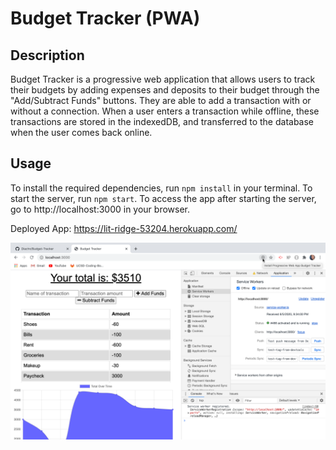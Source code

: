# Budget Tracker (PWA)

## Description

Budget Tracker is a progressive web application that allows users to track their budgets by adding expenses and deposits to their budget through the "Add/Subtract Funds" buttons. They are able to add a transaction with or without a connection. When a user enters a transaction while offline, these transactions are stored in the indexedDB, and transferred to the database when the user comes back online.

## Usage
To install the required dependencies, run `npm install` in your terminal.
To start the server, run `npm start`. To access the app after starting the server, go to http://localhost:3000 in your browser.

Deployed App: https://lit-ridge-53204.herokuapp.com/

![](public/assets/images/Budget.png)

